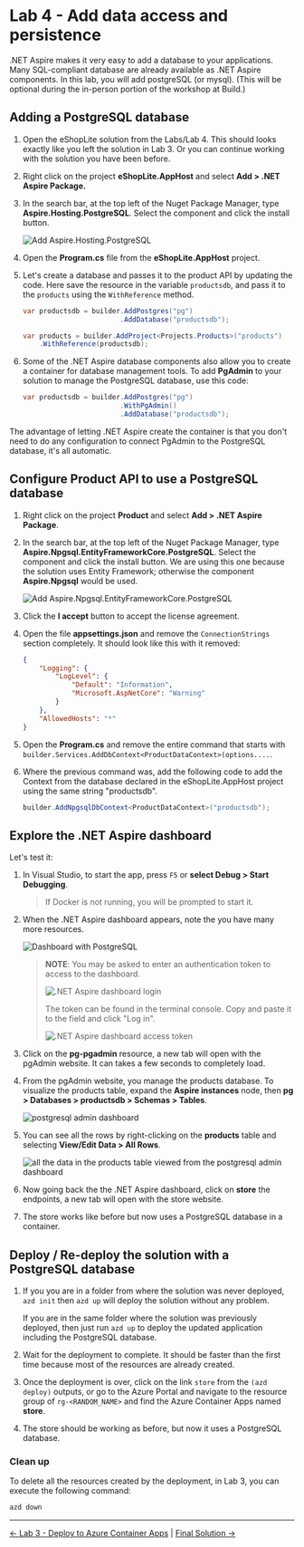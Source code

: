 # Lab 4 - Add data access and persistence

.NET Aspire makes it very easy to add a database to your applications. Many SQL-compliant database are already available as .NET Aspire components. In this lab, you will add postgreSQL (or mysql). (This will be optional during the in-person portion of the workshop at Build.)

## Adding a PostgreSQL database

1. Open the eShopLite solution from the Labs/Lab 4. This should looks exactly like you left the solution in Lab 3. Or you can continue working with the solution you have been before.
1. Right click on the project **eShopLite.AppHost** and select  **Add > .NET Aspire Package.**
1. In the search bar, at the top left of the Nuget Package Manager, type **Aspire.Hosting.PostgreSQL**. Select the component and click the install button.

    ![Add Aspire.Hosting.PostgreSQL](./images/add-hosting-postgres.png)

1. Open the **Program.cs** file from the **eShopLite.AppHost** project.
1. Let's create a database and passes it to the product API by updating the code. Here save the resource in the variable `productsdb`, and pass it to the `products` using the `WithReference` method.

    ```csharp
    var productsdb = builder.AddPostgres("pg")
                            .AddDatabase("productsdb");

    var products = builder.AddProject<Projects.Products>("products")
        .WithReference(productsdb);
    ```

1. Some of the .NET Aspire database components also allow you to create a container for database management tools. To add **PgAdmin** to your solution to manage the PostgreSQL database, use this code:

    ``` csharp
    var productsdb = builder.AddPostgres("pg")
                            .WithPgAdmin()
                            .AddDatabase("productsdb");
    ```

The advantage of letting .NET Aspire create the container is that you don't need to do any configuration to connect PgAdmin to the PostgreSQL database, it's all automatic.

## Configure Product API to use a PostgreSQL database

1. Right click on the project **Product** and select  **Add > .NET Aspire Package**.
1. In the search bar, at the top left of the Nuget Package Manager, type **Aspire.Npgsql.EntityFrameworkCore.PostgreSQL**. Select the component and click the install button. We are using this one because the solution uses Entity Framework; otherwise the component **Aspire.Npgsql** would be used.

    ![Add Aspire.Npgsql.EntityFrameworkCore.PostgreSQL](./images/add-postgres-ef.png)

1. Click the **I accept** button to accept the license agreement.
1. Open the file **appsettings.json** and remove the `ConnectionStrings` section completely. It should look like this with it removed:

    ``` json
    {
        "Logging": {
            "LogLevel": {
                "Default": "Information",
                "Microsoft.AspNetCore": "Warning"
            }
        },
        "AllowedHosts": "*"
    }
    ```

1. Open the **Program.cs** and remove the entire command that starts with `builder.Services.AddDbContext<ProductDataContext>(options....`.
1. Where the previous command was, add the following code to add the Context from the database declared in the eShopLite.AppHost project using the same string "productsdb".

    ``` csharp
    builder.AddNpgsqlDbContext<ProductDataContext>("productsdb");
    ```

## Explore the .NET Aspire dashboard

Let's test it:

1. In Visual Studio, to start the app, press `F5` or **select Debug > Start Debugging**.

    > If Docker is not running, you will be prompted to start it.

1. When the .NET Aspire dashboard appears, note the you have many more resources.

    ![Dashboard with PostgreSQL](./images/dashboard-with-postgres.png)

   > **NOTE**: You may be asked to enter an authentication token to access to the dashboard.
   > 
   > ![.NET Aspire dashboard login](./images/login.png)
   > 
   > The token can be found in the terminal console. Copy and paste it to the field and click "Log in".
   > 
   > ![.NET Aspire dashboard access token](./images/console-token.png)

1. Click on the **pg-pgadmin** resource, a new tab will open with the pgAdmin website. It can takes a few seconds to completely load.
1. From the pgAdmin website, you manage the products database. To visualize the products table, expand the **Aspire instances** node, then **pg > Databases > productsdb > Schemas > Tables**.

    ![postgresql admin dashboard](./images/postgres-admin-dashboard.png)

1. You can see all the rows by right-clicking on the **products** table and selecting **View/Edit Data > All Rows**.

    ![all the data in the products table viewed from the postgresql admin dashboard](./images/products-data.png)

1. Now going back the the .NET Aspire dashboard, click on **store** the endpoints, a new tab will open with the store website.
1. The store works like before but now uses a PostgreSQL database in a container.

## Deploy / Re-deploy the solution with a PostgreSQL database

1. If you you are in a folder from where the solution was never deployed, `azd init` then `azd up` will deploy the solution without any problem.

   If you are in the same folder where the solution was previously deployed, then just run `azd up` to deploy the updated application including the PostgreSQL database.

1. Wait for the deployment to complete. It should be faster than the first time because most of the resources are already created.
1. Once the deployment is over, click on the link `store` from the `(azd deploy)` outputs, or go to the Azure Portal and navigate to the resource group of `rg-<RANDOM_NAME>` and find the Azure Container Apps named **store**.
1. The store should be working as before, but now it uses a PostgreSQL database.

### Clean up

To delete all the resources created by the deployment, in Lab 3, you can execute the following command:

```powershell
azd down
```

---

[<- Lab 3 - Deploy to Azure Container Apps](/Labs/Lab%203%20-%20Deploy/README.md) | [Final Solution ->](../Lab%20Final%20Solution/)

